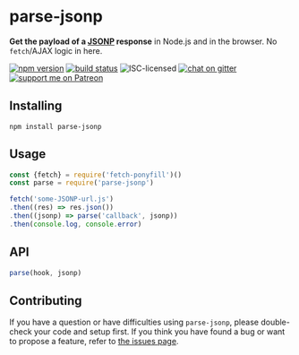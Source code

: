 # parse-jsonp

**Get the payload of a [JSONP](https://en.wikipedia.org/wiki/JSONP) response** in Node.js and in the browser. No `fetch`/AJAX logic in here.

[![npm version](https://img.shields.io/npm/v/parse-jsonp.svg)](https://www.npmjs.com/package/parse-jsonp)
[![build status](https://img.shields.io/travis/derhuerst/parse-jsonp.svg)](https://travis-ci.org/derhuerst/parse-jsonp)
![ISC-licensed](https://img.shields.io/github/license/derhuerst/parse-jsonp.svg)
[![chat on gitter](https://badges.gitter.im/derhuerst.svg)](https://gitter.im/derhuerst)
[![support me on Patreon](https://img.shields.io/badge/support%20me-on%20patreon-fa7664.svg)](https://patreon.com/derhuerst)


## Installing

```shell
npm install parse-jsonp
```


## Usage

```js
const {fetch} = require('fetch-ponyfill')()
const parse = require('parse-jsonp')

fetch('some-JSONP-url.js')
.then((res) => res.json())
.then((jsonp) => parse('callback', jsonp))
.then(console.log, console.error)
```

## API

```js
parse(hook, jsonp)
```


## Contributing

If you have a question or have difficulties using `parse-jsonp`, please double-check your code and setup first. If you think you have found a bug or want to propose a feature, refer to [the issues page](https://github.com/derhuerst/parse-jsonp/issues).
